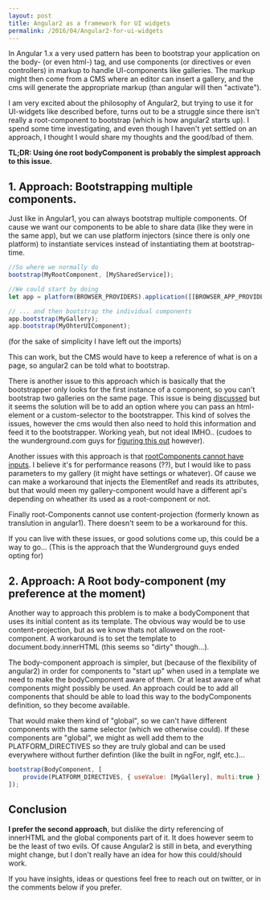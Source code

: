 ```yaml
---
layout: post
title: Angular2 as a framework for UI widgets
permalink: /2016/04/Angular2-for-ui-widgets
---
```



In Angular 1.x a very used pattern has been to bootstrap your application on the body- (or even html-) tag, and use components (or directives or even controllers) in markup to handle UI-components like galleries. The markup might then come from a CMS where an editor can insert a gallery, and the cms will generate the appropriate markup (than angular will then "activate").

I am very excited about the philosophy of Angular2, but trying to use it for UI-widgets like described before, turns out to be a struggle since there isn't really a root-component to bootstrap (which is how angular2 starts up). I spend some time investigating, and even though I haven't yet settled on an approach, I thought I would share my thoughts and the good/bad of them.

**TL;DR: Using óne root bodyComponent is probably the simplest approach to this issue.** 

## 1. Approach: Bootstrapping multiple components.
Just like in Angular1, you can always bootstrap multiple components. Of cause we want our components to be able to share data (like they were in the same app), but we can use platform injectors (since there is only one platform) to instantiate services instead of instantiating them at bootstrap-time. 

```js
//So where we normally do 
bootstrap(MyRootComponent, [MySharedService]);

//We could start by doing
let app = platform(BROWSER_PROVIDERS).application([[BROWSER_APP_PROVIDERS],[MySharedService]]);

// ... and then bootstrap the individual components
app.bootstrap(MyGallery);
app.bootstrap(MyOhterUIComponent);
```

(for the sake of simplicity I have left out the imports)

This can work, but the CMS would have to keep a reference of what is on a page, so angular2 can be told what to bootstrap.

There is another issue to this approach which is basically that the bootstrapper only looks for the first instance of a component, so you can't bootstrap two galleries on the same page. This issue is being [discussed](https://github.com/angular/angular/issues/7136) but it seems the solution will be to add an option where you can pass an html-element or a custom-selector to the bootstrapper. This kind of solves the issues, however the cms would then also need to hold this information and feed it to the bootstrapper. Working yeah, but not ideal IMHO.. (cudoes to the wunderground.com guys for [figuring this out](http://www.mediacurrent.com/blog/building-wundergroundcom-drupal-angular-2-component-reuse-page-challenge-2) however).

Another issues with this approach is that [rootComponents cannot have inputs](https://github.com/angular/angular/issues/1858). I believe it's for performance reasons (??), but I would like to pass parameters to my gallery (it might have settings or whatever). Of cause we can make a workaround that injects the ElementRef and reads its attributes, but that would meen my gallery-component would have a different api's depending on wheather its used as a root-component or not. 

Finally root-Components cannot use content-projection (formerly known as translution in angular1). There doesn't seem to be a workaround for this. 

If you can live with these issues, or good solutions come up, this could be a way to go... (This is the approach that the Wunderground guys ended opting for)

## 2. Approach: A Root body-component (my preference at the moment)

Another way to approach this problem is to make a bodyComponent that uses its initial content as its template. The obvious way would be to use content-projection, but as we know thats not allowed on the root-component. A workaround is to set the template to document.body.innerHTML (this seems so "dirty" though...).

The body-component approach is simpler, but (because of the flexibility of angular2) in order for components to "start up" when used in a template we need to make the bodyComponent aware of them. Or at least aware of what components might possibly be used. An approach could be to add all components that should be able to load this way to the bodyComponents definition, so they become available. 

That would make them kind of "global", so we can't have different components with the same selector (which we otherwise could). If these components are "global", we might as well add them to the PLATFORM_DIRECTIVES so they are truly global and can be used everywhere without further defintion (like the built in ngFor, ngIf, etc.)... 

```js
bootstrap(BodyComponent, [
	provide(PLATFORM_DIRECTIVES, { useValue: [MyGallery], multi:true })
]);
```

## Conclusion

**I prefer the second approach**, but dislike the dirty referencing of innerHTML and the global components part of it. It does however seem to be the least of two evils. Of cause Angular2 is still in beta, and everything might change, but I don't really have an idea for how this could/should work.

If you have insights, ideas or questions feel free to reach out on twitter, or in the comments below if you prefer. 